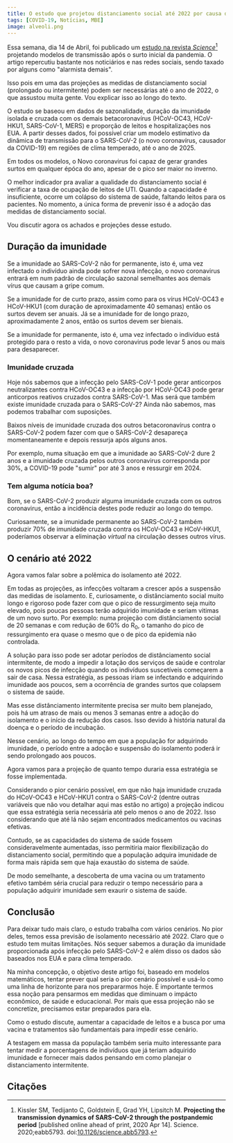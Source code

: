 ```yaml
---
title: O estudo que projetou distanciamento social até 2022 por causa da COVID-19
tags: [COVID-19, Notícias, MBE]
image: alveoli.png
---
```


Essa semana, dia 14 de Abril, foi publicado um [estudo na revista *Science*](https://science.sciencemag.org/content/early/2020/04/14/science.abb5793)[^Kissler2020] projetando modelos de transmissão após o surto inicial da pandemia. O artigo repercutiu bastante nos noticiários e nas redes sociais, sendo taxado por alguns como "alarmista demais". 

Isso pois em uma das projeções as medidas de distanciamento social (prolongado ou intermitente) podem ser necessárias até o ano de 2022, o que assustou muita gente. Vou explicar isso ao longo do texto.

O estudo se baseou em dados de sazonalidade, duração da imunidade isolada e cruzada com os demais betacoronavírus (HCoV-OC43, HCoV-HKU1, SARS-CoV-1, MERS) e proporção de leitos e hospitalizações nos EUA. A partir desses dados, foi possível criar um modelo estimativo da dinâmica de transmissão para o SARS-CoV-2 (o novo coronavírus, causador da COVID-19) em regiões de clima temperado, até o ano de 2025.

Em todos os modelos, o Novo coronavirus foi capaz de gerar grandes surtos em qualquer épóca do ano, apesar de o pico ser maior no inverno.

O melhor indicador pra avaliar a qualidade do distanciamento social é verificar a taxa de ocupação de leitos de UTI. Quando a capacidade é insuficiente, ocorre um colápso do sistema de saúde, faltando leitos para os pacientes. No momento, a única forma de prevenir isso é a adoção das medidas de distanciamento social.

Vou discutir agora os achados e projeções desse estudo.

## Duração da imunidade

Se a imunidade ao SARS-CoV-2 não for permanente, isto é, uma vez infectado o indivíduo ainda pode sofrer nova infecção, o novo coronavirus entrará em num padrão de circulação sazonal semelhantes aos demais vírus que causam a gripe comum.

Se a imunidade for de curto prazo, assim como para os vírus HCoV-OC43 e HCoV-HKU1 (com duração de aproximadamente 40 semanas) então os surtos devem ser anuais. Já se a imunidade for de longo prazo, aproximadamente 2 anos, então os surtos devem ser bienais.

Se a imunidade for permanente, isto é, uma vez infectado o indivíduo está protegido para o resto a vida, o novo coronavirus pode levar 5 anos ou mais para desaparecer.

### Imunidade cruzada

Hoje nós sabemos que a infecção pelo SARS-CoV-1 pode gerar anticorpos  neutralizantes contra HCoV-OC43 e a infecção por HCoV-OC43 pode gerar anticorpos reativos cruzados contra SARS-CoV-1. Mas será que também existe imunidade cruzada para o SARS-CoV-2? Ainda não sabemos, mas podemos trabalhar com suposições.

Baixos níveis de imunidade cruzada dos outros betacoronavírus contra o SARS-CoV-2 podem fazer com que o SARS-CoV-2 desapareça momentaneamente e depois ressurja após alguns anos.

Por exemplo, numa situação em que a imunidade ao SARS-CoV-2 dure 2 anos e a imunidade cruzada pelos outros coronavirus corresponda por 30%, a COVID-19 pode "sumir" por até 3 anos e ressurgir em 2024.

### Tem alguma notícia boa?

Bom, se o SARS-CoV-2 produzir alguma imunidade cruzada com os outros coronavirus, então a incidência destes pode reduzir ao longo do tempo.

Curiosamente, se a imunidade permanente ao SARS-CoV-2 também produzir 70% de imunidade cruzada contra os HCoV-OC43 e HCoV-HKU1, poderíamos observar a eliminação *virtual* na circulação desses outros vírus.

## O cenário até 2022

Agora vamos falar sobre a polêmica do isolamento até 2022.

Em todas as projeções, as infecções voltaram a crescer após a suspensão das medidas de isolamento. E, curiosamente, o distânciamento social muito longo e rigoroso pode fazer com que o pico de ressurgimento seja muito elevado, pois poucas pessoas terão adquirido imunidade e seriam vitimas de um novo surto. Por exemplo: numa projeção com distânciamento social de 20 semanas e com redução de 60% do R<sub>0</sub>, o tamanho do pico de ressurgimento era quase o mesmo que o de pico da epidemia não controlada.

A solução para isso pode ser adotar períodos de distânciamento social intermitente, de modo a impedir a lotação dos serviços de saúde e controlar os novos picos de infecção quando os indivíduos suscetíveis começarem a sair de casa. Nessa estratégia, as pessoas iriam se infectando e adquirindo imunidade aos poucos, sem a ocorrência de grandes surtos que colapsem o sistema de saúde.

Mas esse distânciamento intermitente precisa ser muito bem planejado, pois há um atraso de mais ou menos 3 semanas entre a adoção do isolamento e o início da redução dos casos. Isso devido à história natural da doença e o período de incubação.

Nesse cenário, ao longo do tempo em que a população for adquirindo imunidade, o período entre a adoção e suspensão do isolamento poderá ir sendo prolongado aos poucos.

Agora vamos para a projeção de quanto tempo duraria essa estratégia se fosse implementada.

Considerando o pior cenário possível, em que não haja imunidade cruzada do HCoV-OC43 e HCoV-HKU1 contra o SARS-CoV-2 (dentre outras variáveis que não vou detalhar aqui mas estão no artigo) a projeção indicou que essa estratégia seria necessária até pelo menos o ano de 2022. Isso considerando que até lá não sejam encontrados medicamentos ou vacinas efetivas.

Contudo, se as capacidades do sistema de saúde fossem consideravelmente aumentadas, isso permitiria maior flexibilização do distanciamento social, permitindo que a população adquira imunidade de forma mais rápida sem que haja exaustão do sistema de saúde.

De modo semelhante, a descoberta de uma vacina ou um tratamento efetivo também séria crucial para reduzir o tempo necessário para a população adquirir imunidade sem exaurir o sistema de saúde.

## Conclusão

Para deixar tudo mais claro, o estudo trabalha com vários cenários. No pior deles, temos essa previsão de isolamento necessário até 2022. Claro que o estudo tem muitas limitações. Nós sequer sabemos a duração da imunidade proporcionada após infecção pelo SARS-CoV-2 e além disso os dados são baseados nos EUA e para clima temperado.

Na minha concepção, o objetivo deste artigo foi, baseado em modelos matemáticos, tentar prever qual seria o pior cenário possível e usá-lo como uma linha de horizonte para nos prepararmos hoje. É importante termos essa noção para pensarmos em medidas que diminuam o impácto econômico, de saúde e educacional. Por mais que essa projeção não se concretize, precisamos estar preparados para ela. 

Como o estudo discute, aumentar a capacidade de leitos e a busca por uma vacina e tratamentos são fundamentais para impedir esse cenário.

A testagem em massa da população também seria muito interessante para tentar medir a porcentagens de indivíduos que já teriam adquirido imunidade e fornecer mais dados pensando em como planejar o distanciamento intermitente.

## Citações

[^Kissler2020]: Kissler SM, Tedijanto C, Goldstein E, Grad YH, Lipsitch M. **Projecting the transmission dynamics of SARS-CoV-2 through the postpandemic period** [published online ahead of print, 2020 Apr 14]. Science. 2020;eabb5793. doi:[10.1126/science.abb5793](https://doi.org/10.1126/science.abb5793).